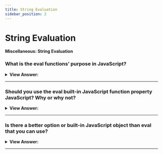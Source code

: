 ```yaml
---
title: String Evaluation
sidebar_position: 2
---
```


# String Evaluation

**Miscellaneous: String Evaluation**

<head>
  <title>String Evaluation - JavaScript Interview Questions & Answers</title>
  <meta charSet="utf-8" />
</head>

### What is the eval functions’ purpose in JavaScript?

<details>
  <summary><strong>View Answer:</strong></summary>
  <div>
  <div><strong>Interview Response:</strong> The honest answer is that you should never use eval in your applications, according to the MDN. However, the purpose for eval is to evaluate JavaScript code represented as a string value. There is one string parameter used in the eval built-in function. It returns the completion value of evaluated code. If the completion value is empty, undefined is returned.
</div><br />
  <div><strong className="codeExample">Code Example:</strong><br /><br />

  <div></div>

```js
let code = 'alert("Hello")';
eval(code); // alerts Hello
```

  </div>
  </div>
</details>

---

### Should you use the eval built-in JavaScript function property JavaScript? Why or why not?

<details>
  <summary><strong>View Answer:</strong></summary>
  <div>
  <div><strong>Interview Response:</strong> We should never use eval in modern applications. There are many problems including security, optimization, speed, and minification compatibility issues. The MDN does not recommend its use in modern programming.</div><br />
  <div><strong>Technical Response:</strong> In modern programming eval is used very sparingly. It is often said that “eval is evil”. The reason is simple: long, long time ago JavaScript was a much weaker language, many things could only be done with eval. But that time passed a decade ago. There is pretty much no reason to use eval because it is not optimized by the JavaScript engine. If someone is using it, there is a good chance they can replace it with a modern language construct or a JavaScript Module. Evil, I mean eval has several issues including speed and code minification compatibility issues. The main issue is that it creates a security issue for the user, and it use is not recommended.<br /><br />
  Using outer local variables inside eval is also considered a bad programming practice, as it makes maintaining the code more difficult. If your code needs some data from the outer scope, use new Function and pass it as arguments.
  </div><br /><br />

:::warning
Executing JavaScript from a string is an enormous security risk. It is far too easy for a bad actor to run arbitrary code when you use eval().
:::

  </div>
</details>

---

### Is there a better option or built-in JavaScript object than eval that you can use?

<details>
  <summary><strong>View Answer:</strong></summary>
  <div>
  <div><strong>Interview Response:</strong> Yes, the recommended option is to use the built-in Function() object. The benefits include increased application security and engine optimization. If your code needs some data from the outer scope, use new Function and pass it as arguments.
</div><br />
  <div><strong className="codeExample">Code Example:</strong> Converting from eval to a Function() object.<br /><br />

  <div></div>

```js
// Bad code with eval():
function looseJsonParse(obj) {
  return eval('(' + obj + ')');
}

console.log(looseJsonParse('{a:(4-1), b:function(){}, c:new Date()}'));

// Better code without eval():
function looseJsonParse(obj) {
  return Function('"use strict";return (' + obj + ')')();
}

console.log(looseJsonParse('{a:(4-1), b:function(){}, c:new Date()}'));
```

  </div>
  </div>
</details>

---
